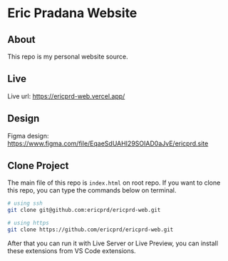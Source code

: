 # Eric Pradana Website

## About

This repo is my personal website source.

## Live

Live url: https://ericprd-web.vercel.app/

## Design

Figma design: https://www.figma.com/file/EqaeSdUAHI29SOIAD0aJvE/ericprd.site

## Clone Project

The main file of this repo is `index.html` on root repo.
If you want to clone this repo, you can type the commands below on terminal.

```sh
# using ssh
git clone git@github.com:ericprd/ericprd-web.git

# using https
git clone https://github.com/ericprd/ericprd-web.git
```

After that you can run it with Live Server or Live Preview,
you can install these extensions from VS Code extensions.
